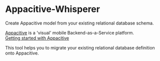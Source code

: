 Appacitive-Whisperer
====================

Create Appacitive model from your existing relational database schema.

[Appacitive](http://www.appacitive.com) is a 'visual' mobile Backend-as-a-Service platform.<br />
[Getting started with Appacitive](http://appacitive.com/getting-started-with-appacitive/)

This tool helps you to migrate your existing relational database definition onto Appacitive.

